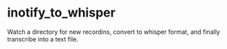 # inotify_to_whisper
Watch a directory for new recordins, convert to whisper format, and finally transcribe into a text file.
